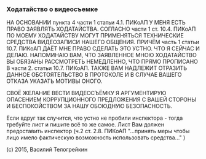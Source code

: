 ### Ходатайство о видеосъемке

НА ОСНОВАНИИ пункта 4 части 1 статьи 4.1. ПИКоАП У МЕНЯ ЕСТЬ ПРАВО ЗАЯВЛЯТЬ ХОДАТАЙСТВА.
СОГЛАСНО части 1 ст. 10.4. ПИКоАП ПО МОЕМУ ХОДАТАЙСТВУ МОГУТ ПРИМЕНЯТЬСЯ ТЕХНИЧЕСКИЕ СРЕДСТВА ВИДЕОЗАПИСИ НАШЕГО ОБЩЕНИЯ.
ПРИЧЁМ часть 1 статьи 10.7. ПИКоАП ДАЁТ МНЕ ПРАВО СДЕЛАТЬ ЭТО УСТНО. ЧТО Я СЕЙЧАС И ДЕЛАЮ.
НАПОМИНАЮ ВАМ, ЧТО ЗАЯВЛЕННОЕ МНОЮ ХОДАТАЙСТВО ВЫ ОБЯЗАНЫ РАССМОТРЕТЬ НЕМЕДЛЕННО, ЧТО ПРЯМО ПРОПИСАНО В части 2. статьи 10.7. ПИКоАП.
ТАКЖЕ ВАМ НАДЛЕЖИТ ОТРАЗИТЬ ДАННОЕ ОБСТОЯТЕЛЬСТВО В ПРОТОКОЛЕ И В СЛУЧАЕ ВАШЕГО ОТКАЗА УКАЗАТЬ МОТИВЫ ОНОГО.

СВОЁ ЖЕЛАНИЕ ВЕСТИ ВИДЕОСЪЁМКУ Я АРГУМЕНТИРУЮ ОПАСЕНИЕМ КОРРУПЦИОННОГО ПРЕДЛОЖЕНИЯ С ВАШЕЙ СТОРОНЫ И БЕСПОКОЙСТВОМ ЗА НАШУ ОБОЮДНУЮ БЕЗОПАСНОСТЬ.

Если вдруг так случится, что устно не пробили инспектора - тогда требуйте лист и пишите всё то же самое.
Лист Вам должен предоставить инспектор (ч.2 ст. 2.8. ПИКоАП "...принять меры чтобы лицо имело фактическую возможность использовать средства..." )

(с) 2015, Василий Телогрейкин